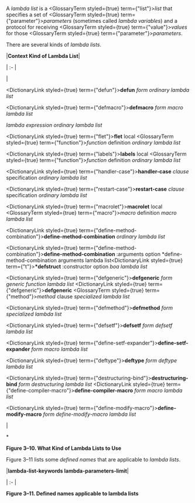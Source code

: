  



A *lambda list* is a <GlossaryTerm styled={true} term={"list"}><i>list</i></GlossaryTerm> that specifies a set of <GlossaryTerm styled={true} term={"parameter"}><i>parameters</i></GlossaryTerm> (sometimes called *lambda variables*) and a protocol for receiving <GlossaryTerm styled={true} term={"value"}><i>values</i></GlossaryTerm> for those <GlossaryTerm styled={true} term={"parameter"}><i>parameters</i></GlossaryTerm>. 



There are several kinds of *lambda lists*. 



|**Context Kind of Lambda List**|

| :- |

|<p><DictionaryLink styled={true} term={"defun"}><b>defun</b></DictionaryLink> *form ordinary lambda list* </p><p><DictionaryLink styled={true} term={"defmacro"}><b>defmacro</b></DictionaryLink> *form macro lambda list* </p><p>*lambda expression ordinary lambda list* </p><p><DictionaryLink styled={true} term={"flet"}><b>flet</b></DictionaryLink> local <GlossaryTerm styled={true} term={"function"}><i>function</i></GlossaryTerm> definition *ordinary lambda list* </p><p><DictionaryLink styled={true} term={"labels"}><b>labels</b></DictionaryLink> local <GlossaryTerm styled={true} term={"function"}><i>function</i></GlossaryTerm> definition *ordinary lambda list* </p><p><DictionaryLink styled={true} term={"handler-case"}><b>handler-case</b></DictionaryLink> *clause* specification *ordinary lambda list* </p><p><DictionaryLink styled={true} term={"restart-case"}><b>restart-case</b></DictionaryLink> *clause* specification *ordinary lambda list* </p><p><DictionaryLink styled={true} term={"macrolet"}><b>macrolet</b></DictionaryLink> local <GlossaryTerm styled={true} term={"macro"}><i>macro</i></GlossaryTerm> definition *macro lambda list* </p><p><DictionaryLink styled={true} term={"define-method-combination"}><b>define-method-combination</b></DictionaryLink> *ordinary lambda list* </p><p><DictionaryLink styled={true} term={"define-method-combination"}><b>define-method-combination</b></DictionaryLink> :arguments option *define-method-combination arguments lambda list<DictionaryLink styled={true} term={"t"}><b>*defstruct</b></DictionaryLink> :constructor option *boa lambda list* </p><p><DictionaryLink styled={true} term={"defgeneric"}><b>defgeneric</b></DictionaryLink> *form generic function lambda list* <DictionaryLink styled={true} term={"defgeneric"}><b>defgeneric</b></DictionaryLink> <GlossaryTerm styled={true} term={"method"}><i>method</i></GlossaryTerm> clause *specialized lambda list* </p><p><DictionaryLink styled={true} term={"defmethod"}><b>defmethod</b></DictionaryLink> *form specialized lambda list* </p><p><DictionaryLink styled={true} term={"defsetf"}><b>defsetf</b></DictionaryLink> *form defsetf lambda list* </p><p><DictionaryLink styled={true} term={"define-setf-expander"}><b>define-setf-expander</b></DictionaryLink> *form macro lambda list* </p><p><DictionaryLink styled={true} term={"deftype"}><b>deftype</b></DictionaryLink> *form deftype lambda list* </p><p><DictionaryLink styled={true} term={"destructuring-bind"}><b>destructuring-bind</b></DictionaryLink> *form destructuring lambda list* <DictionaryLink styled={true} term={"define-compiler-macro"}><b>define-compiler-macro</b></DictionaryLink> *form macro lambda list* </p><p><DictionaryLink styled={true} term={"define-modify-macro"}><b>define-modify-macro</b></DictionaryLink> *form define-modify-macro lambda list*</p>|





\* 



**Figure 3–10. What Kind of Lambda Lists to Use** 



Figure 3–11 lists some *defined names* that are applicable to *lambda lists*. 



|**lambda-list-keywords lambda-parameters-limit**|

| :- |





**Figure 3–11. Defined names applicable to lambda lists** 



